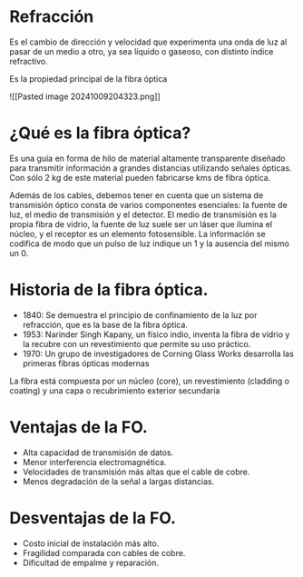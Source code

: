 # Refracción

Es el cambio de dirección y velocidad que experimenta una onda de luz al pasar de un medio a otro, ya sea líquido o gaseoso, con distinto índice refractivo.

Es la propiedad principal de la fibra óptica

![[Pasted image 20241009204323.png]]


# ¿Qué es la fibra óptica? 

Es una guía en forma de hilo de material altamente transparente diseñado para transmitir información a grandes distancias utilizando señales ópticas. Con sólo 2 kg de este material pueden fabricarse kms de fibra óptica.

Además de los cables, debemos tener en cuenta que un sistema de transmisión óptico consta de varios componentes esenciales: la fuente de luz, el medio de transmisión y el detector. El medio de transmisión es la propia fibra de vidrio, la fuente de luz suele ser un láser que ilumina el núcleo, y el receptor es un elemento fotosensible. La información se codifica de modo que un pulso de luz indique un 1 y la ausencia del mismo un 0.

# Historia de la fibra óptica.

- 1840: Se demuestra el principio de confinamiento de la luz por refracción, que es la base de la fibra óptica.
- 1953: Narinder Singh Kapany, un físico indio, inventa la fibra de vidrio y la recubre con un revestimiento que permite su uso práctico.
- 1970: Un grupo de investigadores de Corning Glass Works desarrolla las primeras fibras ópticas modernas

La fibra está compuesta por un núcleo (core), un revestimiento (cladding o coating) y una capa o recubrimiento exterior secundaria

# Ventajas de la FO.

- Alta capacidad de transmisión de datos.
- Menor interferencia electromagnética.
- Velocidades de transmisión más altas que el cable de cobre.
- Menos degradación de la señal a largas distancias.

# Desventajas de la FO.

- Costo inicial de instalación más alto.
- Fragilidad comparada con cables de cobre.
- Dificultad de empalme y reparación.


